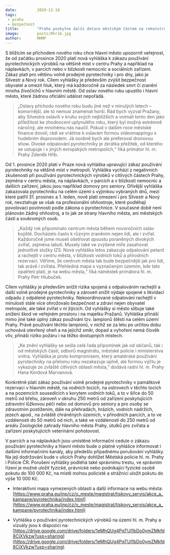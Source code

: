 ```yaml
---
date:         2020-12-18
tags:         
 - praha
 - bezpečnost
title:        "Praha poskytne další dotace městským částem na rekonstrukce bytových jednotek a odkup ubytovny"
image: 	      posts/0hrib.jpg
author:       MHMP
---
```

 
S blížícím se příchodem nového roku chce hlavní město upozornit veřejnost, že od začátku prosince 2020 platí nová vyhláška k zákazu používání pyrotechnických výrobků na většině míst v centru Prahy a například na náplavkách, v parcích nebo v blízkosti nemocnic a sociálních zařízení. Zákaz platí pro většinu volně prodejné pyrotechniky i pro dny, jako je Silvestr a Nový rok. Cílem vyhlášky je především zvýšit bezpečnost obyvatel a omezit hluk, který má každoročně za následek smrt či zranění mnoha živočichů v hlavním městě. Od oslav nového ruku upustilo i hlavní město, které žádnou oficiální událost nepořádá.

> „Oslavy příchodu nového roku budu jiné než v minulých letech – komornější, ale to nemusí znamenat horší. Rád bych vyzval Pražany, aby Silvestra oslavili v kruhu svých nejbližších a vnímali tento den jako příležitost ke zhodnocení uplynulého roku, který byl možná extrémně náročný, ale mnohému nás naučil. Pokud v dalším roce městské finance dovolí, rádi se vrátíme k oslavám formou videomappingu s hudebním doprovodem. Já osobně bych ale preferoval dronovou show. Divoké odpalování pyrotechniky je zkrátka přežitek, od kterého se ustupuje i v jiných evropských metropolích,“ říká primátor hl. m. Prahy Zdeněk Hřib.

Od 1. prosince 2020 platí v Praze nová vyhláška upravující zákaz používání pyrotechniky na většině míst v metropoli. Vyhláška vychází z negativních zkušeností při používání pyrotechnických výrobků v citlivých částech Prahy, zejména v centru města, na náplavkách, v parcích a v blízkosti nemocnic a dalších zařízení, jakou jsou například domovy pro seniory. Dřívější vyhláška zakazovala pyrotechniku na celém území s výjimkou vybraných dnů, mezi které patřil 31. prosinec a 1. leden, nově platí omezení i pro Silvestr a Nový rok, nevztahuje se však na profesionální ohňostroje, které podléhají povolovací povinnosti podle zákona o pyrotechnice. V současné době není plánován žádný ohňostroj, a to jak ze strany hlavního města, ani městských částí a soukromých osob.

> „Každý rok připomínalo centrum města během novoročních oslav bojiště. Docházelo často k různým zraněním nejen lidí, ale i zvířat. Každoročně jsme museli ošetřovat spoustu poraněných divokých zvířat, zejména labutí. Musely také ve zvýšené míře zasahovat jednotlivé složky IZS. Nová vyhláška letos zakazuje odpalování petard a rachejtlí v centru města, v blízkosti vodních toků a přírodních rezervací. Věříme, že centrum města tak bude bezpečnější jak pro lidi, tak právě i zvířata. Přehledná mapa s vyznačeným územím, kde tato opatření platí, je na webu města,“ říká náměstek primátora hl. m. Prahy Petr Hlubuček.

Cílem vyhlášky je především snížit rizika spojená s odpalováním rachejtlí a další volně prodejné pyrotechniky a zároveň snížit výdaje spojené s likvidací odpadu z odpálené pyrotechniky. Nekoordinované odpalování rachejtlí v minulosti stále více ohrožovalo bezpečnost a zdraví nejen obyvatel metropole, ale také zvířat v ní žijících. Od vyhlášky si město slibuje také snížení škod ve veřejném prostoru i na majetku Pražanů. Vyhláška přináší mimo jiné také úplný zákaz používání tzv. lampionů štěstí na celém území Prahy. Právě používání těchto lampionů, v nichž se za letu po určitou dobu uchovává otevřený oheň a na jejichž směr, dopad a vyhoření nemá člověk vliv, přináší riziko požáru i na těžko dostupných místech.

> „Ke znění vyhlášky se sešla celá řada připomínek jak od občanů, tak i od městských částí, odborů magistrátu, městské policie i ministerstva vnitra. Vyhláška je proto kompromisem, který amatérské používání pyrotechniky na přelomu roku nezakazuje úplně, ale formou výčtu je vykazuje ze zvláště citlivých oblastí města,“ dodává radní hl. m. Prahy Hana Kordová Marvanová.

Konkrétně platí zákaz používání volně prodejné pyrotechniky v památkové rezervaci v hlavním městě, na vodních tocích, na ostrovech v těchto tocích a na pozemcích sousedících s korytem vodních toků, a to v šířce do 50 metrů od břehu, zároveň v okruhu 250 metrů od zařízení poskytujících zdravotní lůžkovou péči nebo od domovů pro seniory a pro osoby se zdravotním postižením, dále na přehradách, hrázích, vodních nádržích, jezech apod., na zvláště chráněných územích, v přírodních parcích, a to ve vzdálenosti do 50 metrů od nich, a také ve vzdálenosti do 250 metrů od areálu Zoologické zahrady hlavního města Prahy, útulků pro zvířata a zařízení poskytujících veterinární pohotovost.

V parcích a na náplavkách jsou umístěné informační cedule o zákazu používání pyrotechniky a hlavní město bude o platné vyhlášce informovat i dalšími informačními kanály, aby předešlo případnému porušování vyhlášky. Na její dodržování bude v ulicích Prahy dohlížet Městská policie hl. m. Prahy i Policie ČR. Porušení vyhlášky podléhá také správnímu trestu, ve správním řízení je možné uložit fyzické, právnické nebo podnikající fyzické osobě pokutu do 100 000 Kč, na místě mohou policisté a strážníci uložit pokutu do výše 10 000 Kč.

* Interaktivní mapa vymezených oblastí a další informace na webu města: [https://www.praha.eu/jnp/cz/o_meste/magistrat/tiskovy_servis/akce_a_kampane/pyrotechnika/index.html](https://www.praha.eu/jnp/cz/o_meste/magistrat/tiskovy_servis/akce_a_kampane/pyrotechnika/index.html)

* Vyhláška o používání pyrotechnických výrobků na území hl. m. Prahy a vizuály jsou k dispozici na: [https://drive.google.com/drive/folders/1eMhQUg4PqTUI1bDo0ymZMkfd8CiXVkzw?usp=sharing](https://drive.google.com/drive/folders/1eMhQUg4PqTUI1bDo0ymZMkfd8CiXVkzw?usp=sharing)
